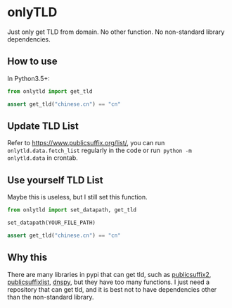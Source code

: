 # onlyTLD

Just only get TLD from domain. No other function. No non-standard library dependencies.

## How to use

In Python3.5+:

```python
from onlytld import get_tld

assert get_tld("chinese.cn") == "cn"
```

## Update TLD List

Refer to https://www.publicsuffix.org/list/, you can run `onlytld.data.fetch_list` regularly in the code or run` python -m onlytld.data` in crontab.

## Use yourself TLD List

Maybe this is useless, but I still set this function.

```python
from onlytld import set_datapath, get_tld

set_datapath(YOUR_FILE_PATH)

assert get_tld("chinese.cn") == "cn"
```

## Why this

There are many libraries in pypi that can get tld, such as [publicsuffix2](https://pypi.org/project/publicsuffix2/), [publicsuffixlist](https://pypi.org/project/publicsuffixlist/), [dnspy](https://pypi.org/project/dnspy/), but they have too many functions. I just need a repository that can get tld, and it is best not to have dependencies other than the non-standard library.
